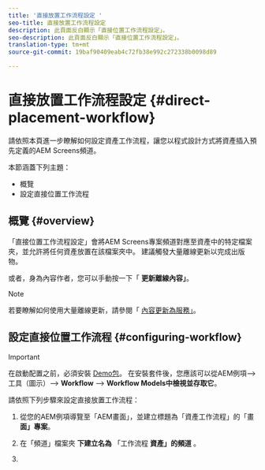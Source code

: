 ```yaml
---
title: '直接放置工作流程設定 '
seo-title: 直接放置工作流程設定
description: 此頁面反白顯示「直接位置工作流程設定」。
seo-description: 此頁面反白顯示「直接位置工作流程設定」。
translation-type: tm+mt
source-git-commit: 19baf90409eab4c72fb38e992c272338b0098d89

---
```



# 直接放置工作流程設定 {#direct-placement-workflow}

請依照本頁進一步瞭解如何設定資產工作流程，讓您以程式設計方式將資產插入預先定義的AEM Screens頻道。

本節涵蓋下列主題：

* 概覽
* 設定直接位置工作流程

## 概覽 {#overview}

「直接位置工作流程設定」會將AEM Screens專案頻道對應至資產中的特定檔案夾，並允許將任何資產放置在該檔案夾中。 建議觸發大量離線更新以完成出版物。

或者，身為內容作者，您可以手動按一下「 **更新離線內容」**。

>[!NOTE]
> 若要瞭解如何使用大量離線更新，請參閱「 [內容更新為服務」](/help/user-guide/content-update-as-a-service.md)。

## 設定直接位置工作流程 {#configuring-workflow}

>[!IMPORTANT]
> 在啟動配置之前，必須安裝 [Demo包](https://github.com/godanny86/screens-demo/releases/download/v.0.0.1/screens-demo.all-1.0-SNAPSHOT.zip)。 在安裝套件後，您應該可以從AEM例項—>工具（圖示）—> **Workflow** —> **Workflow Models中檢視並存取它**。

請依照下列步驟來設定直接放置工作流程：

1. 從您的AEM例項導覽至「AEM畫面」，並建立標題為「資產工作流程」的「畫 **面」專案**。

1. 在「頻道」檔案夾 **下建立名為** 「工作流程 **資產」的頻道** 。

1. 
